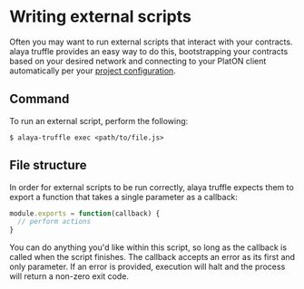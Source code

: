 # Writing external scripts

Often you may want to run external scripts that interact with your contracts. alaya truffle provides an easy way to do this, bootstrapping your contracts based on your desired network and connecting to your PlatON client automatically per your [project configuration](../reference/configuration.md).

## Command

To run an external script, perform the following:

```
$ alaya-truffle exec <path/to/file.js>
```

## File structure

In order for external scripts to be run correctly, alaya truffle expects them to export a function that takes a single parameter as a callback:

```javascript
module.exports = function(callback) {
  // perform actions
}
```

You can do anything you'd like within this script, so long as the callback is called when the script finishes. The callback accepts an error as its first and only parameter. If an error is provided, execution will halt and the process will return a non-zero exit code.
